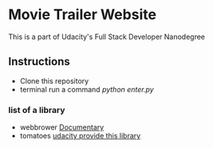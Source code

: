 # Movie Trailer Website
  This is a part of Udacity's Full Stack Developer Nanodegree


## Instructions 
 * Clone this repository
 * terminal run a command _python enter.py_

### list of  a library

* webbrower 
[Documentary](https://docs.python.org/2/library/webbrowser.html#module-webbrowser)
* tomatoes  [udacity provide this library]()
 